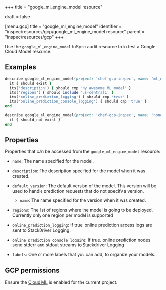 +++
title = "google_ml_engine_model resource"

draft = false


[menu.gcp]
title = "google_ml_engine_model"
identifier = "inspec/resources/gcp/google_ml_engine_model resource"
parent = "inspec/resources/gcp"
+++

Use the `google_ml_engine_model` InSpec audit resource to to test a Google Cloud Model resource.

## Examples

```ruby
describe google_ml_engine_model(project: 'chef-gcp-inspec', name: 'ml_model') do
  it { should exist }
  its('description') { should cmp 'My awesome ML model' }
  its('regions') { should include 'us-central1' }
  its('online_prediction_logging') { should cmp 'true' }
  its('online_prediction_console_logging') { should cmp 'true' }
end

describe google_ml_engine_model(project: 'chef-gcp-inspec', name: 'nonexistent') do
  it { should_not exist }
end
```

## Properties

Properties that can be accessed from the `google_ml_engine_model` resource:


  * `name`: The name specified for the model.

  * `description`: The description specified for the model when it was created.

  * `default_version`: The default version of the model. This version will be used to handle prediction requests that do not specify a version.

    * `name`: The name specified for the version when it was created.

  * `regions`: The list of regions where the model is going to be deployed. Currently only one region per model is supported

  * `online_prediction_logging`: If true, online prediction access logs are sent to StackDriver Logging.

  * `online_prediction_console_logging`: If true, online prediction nodes send stderr and stdout streams to Stackdriver Logging

  * `labels`: One or more labels that you can add, to organize your models.


## GCP permissions

Ensure the [Cloud ML](https://console.cloud.google.com/apis/library/ml.googleapis.com) is enabled for the current project.
